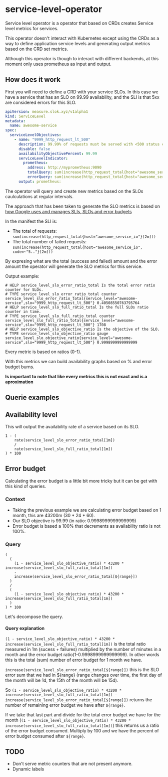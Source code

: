 # service-level-operator

Service level operator is a operator that based on CRDs creates Service level metrics for services.

This operator doesn't interact with Kubernetes except using the CRDs as a way to define application service levels and generating output metrics based on the CRD set metrics.

Although this operator is though to interact with different backends, at this moment only uses prometheus as input and output.

## How does it work

First you will need to define a CRD with your service SLOs. In this case we have a service that has an SLO on 99.99 availability, and the SLI is that 5xx are considered errors for this SLO.

```yaml
apiVersion: measure.slok.xyz/v1alpha1
kind: ServiceLevel
metadata:
  name: awesome-service
spec:
  serviceLevelObjectives:
    - name: "9999_http_request_lt_500"
      description: 99.99% of requests must be served with <500 status code.
      disable: false
      availabilityObjectivePercent: 99.99
      serviceLevelIndicator:
        prometheus:
          address: http://myprometheus:9090
          totalQuery: sum(increase(http_request_total{host="awesome_service_io"}[2m]))
          errorQuery: sum(increase(http_request_total{host="awesome_service_io", code=~"5.."}[2m]))
      output: prometheus:
```

The operator will query and create new metrics based on the SLOs caulculations at regular intervals.

The approach that has been taken to generate the SLO metrics is based on [how Google uses and manages SLIs, SLOs and error budgets][sre-book-slo]

In the manifest the SLI is:

- The total of requests: `sum(increase(http_request_total{host="awesome_service_io"}[2m]))`
- The total number of failed requests: `sum(increase(http_request_total{host="awesome_service_io", code=~"5.."}[2m]))`

By expresing what are the total (success and failed) amount and the error amount the operator will generate the SLO metrics for this service.

Output example:

```text
# HELP service_level_slo_error_ratio_total Is the total error ratio counter for SLOs.
# TYPE service_level_slo_error_ratio_total counter
service_level_slo_error_ratio_total{service_level="awesome-service",slo="9999_http_request_lt_500"} 0.40508550763795764
# HELP service_level_slo_full_ratio_total Is the full SLOs ratio counter in time.
# TYPE service_level_slo_full_ratio_total counter
service_level_slo_full_ratio_total{service_level="awesome-service",slo="9999_http_request_lt_500"} 1708
# HELP service_level_slo_objective_ratio Is the objective of the SLO.
# TYPE service_level_slo_objective_ratio gauge
service_level_slo_objective_ratio{service_level="awesome-service",slo="9999_http_request_lt_500"} 0.9998999999999999
```

Every metric is based on ratios (0-1).

With this metrics we can build availability graphs based on % and error budget burns.

**Is important to note that like every metrics this is not exact and is a aproximation**

## Querie examples

## Availability level

This will output the availability rate of a service based on its SLO.

```text
1 - (
    rate(service_level_slo_error_ratio_total[1m])
    /
    rate(service_level_slo_full_ratio_total[1m])
) * 100
```

## Error budget

Calculating the error budget is a little bit more tricky but it can be get with this kind of queries.

### Context

- Taking the previous example we are calculating error budget based on 1 month, this are 43200m (30 \* 24 \* 60).
- Our SLO objective is 99.99 (in ratio: 0.9998999999999999)
- Error budget is based a 100% that decrements as availability ratio is not 100%.

### Query

```text
(
  (
    (1 - service_level_slo_objective_ratio) * 43200 * increase(service_level_slo_full_ratio_total[1m])
    -
    increase(service_level_slo_error_ratio_total[${range}])
  )
  /
  (
    (1 - service_level_slo_objective_ratio) * 43200 * increase(service_level_slo_full_ratio_total[1m])
  )
) * 100
```

Let's decompose the query.

#### Query explanation

`(1 - service_level_slo_objective_ratio) * 43200 * increase(service_level_slo_full_ratio_total[1m])` is the total ratio measured in 1m (sucess + failures) multiplied by the number of minutes in a month and the error budget ratio(1-0.9998999999999999). In other words this is the total (sum) number of error budget for 1 month we have.

`increase(service_level_slo_error_ratio_total[${range}])` this is the SLO error sum that we had in ${range} (range changes over time, the first day of the month will be 1d, the 15th of the month will be 15d).

So `(1 - service_level_slo_objective_ratio) * 43200 * increase(service_level_slo_full_ratio_total[1m]) - increase(service_level_slo_error_ratio_total[${range}])` returns the number of remaining error budget we have after `${range}`.

If we take that last part and divide for the total error budget we have for the month (`(1 - service_level_slo_objective_ratio) * 43200 * increase(service_level_slo_full_ratio_total[1m])`) this returns us a ratio of the error budget consumed. Multiply by 100 and we have the percent of error budget consumed after `${range}`.

## TODO

- Don't serve metric counters that are not present anymore.
- Dynamic labels

[sre-book-slo]: https://landing.google.com/sre/book/chapters/service-level-objectives.html
